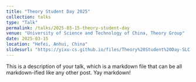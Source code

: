 ```yaml
---
title: "Theory Student Day 2025"
collection: talks
type: "Talk"
permalink: /talks/2025-03-15-theory-student-day
venue: "University of Science and Technology of China, Theory Group"
date: 2025-03-15
location: "Hefei, Anhui, China"
slidesurl: "https://yixu-cs.github.io/files/Theory%20Student%20Day-SLC.pdf"
---
```


This is a description of your talk, which is a markdown file that can be all markdown-ified like any other post. Yay markdown!
